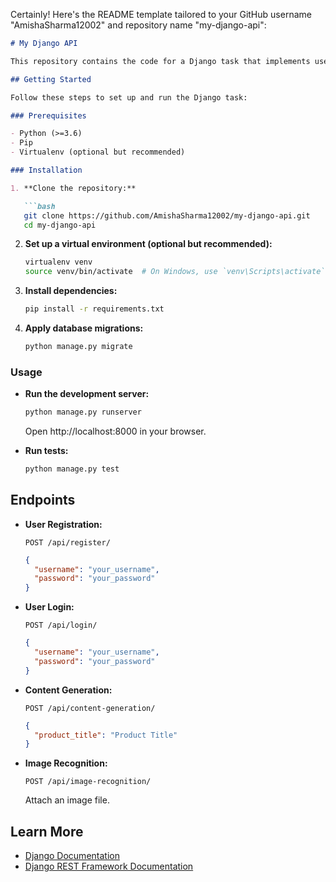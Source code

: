 Certainly! Here's the README template tailored to your GitHub username "AmishaSharma12002" and repository name "my-django-api":

```markdown
# My Django API

This repository contains the code for a Django task that implements user registration, login, and additional functionalities.

## Getting Started

Follow these steps to set up and run the Django task:

### Prerequisites

- Python (>=3.6)
- Pip
- Virtualenv (optional but recommended)

### Installation

1. **Clone the repository:**

   ```bash
   git clone https://github.com/AmishaSharma12002/my-django-api.git
   cd my-django-api
   ```

2. **Set up a virtual environment (optional but recommended):**

   ```bash
   virtualenv venv
   source venv/bin/activate  # On Windows, use `venv\Scripts\activate`
   ```

3. **Install dependencies:**

   ```bash
   pip install -r requirements.txt
   ```

4. **Apply database migrations:**

   ```bash
   python manage.py migrate
   ```

### Usage

- **Run the development server:**

  ```bash
  python manage.py runserver
  ```

  Open http://localhost:8000 in your browser.

- **Run tests:**

  ```bash
  python manage.py test
  ```

## Endpoints

- **User Registration:**

  `POST /api/register/`

  ```json
  {
    "username": "your_username",
    "password": "your_password"
  }
  ```

- **User Login:**

  `POST /api/login/`

  ```json
  {
    "username": "your_username",
    "password": "your_password"
  }
  ```

- **Content Generation:**

  `POST /api/content-generation/`

  ```json
  {
    "product_title": "Product Title"
  }
  ```

- **Image Recognition:**

  `POST /api/image-recognition/`

  Attach an image file.

## Learn More

- [Django Documentation](https://docs.djangoproject.com/)
- [Django REST Framework Documentation](https://www.django-rest-framework.org/)
